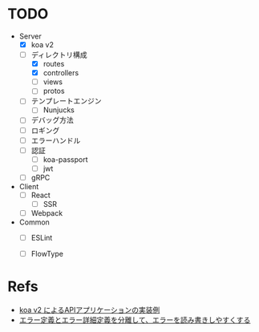 # TODO
- Server
  - [x] koa v2
  - [ ] ディレクトリ構成
    - [x] routes
    - [x] controllers
    - [ ] views
    - [ ] protos
  - [ ] テンプレートエンジン
    - [ ] Nunjucks
  - [ ] デバッグ方法
  - [ ] ロギング
  - [ ] エラーハンドル
  - [ ] 認証
    - [ ] koa-passport
    - [ ] jwt
  - [ ] gRPC

- Client
  - [ ] React
    - [ ] SSR
  - [ ] Webpack

- Common
  - [ ] ESLint
  - [ ] FlowType



# Refs
- [koa v2 によるAPIアプリケーションの実装例](https://dev.classmethod.jp/server-side/koa-v2-sample/)
- [エラー定義とエラー詳細定義を分離して、エラーを読み書きしやすくする](https://dev.classmethod.jp/server-side/node-js-server-side/koa-error-json-error/)
